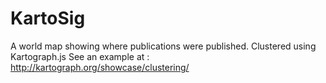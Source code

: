 KartoSig
========

A world map showing where publications were published. Clustered using Kartograph.js
See an example at : http://kartograph.org/showcase/clustering/